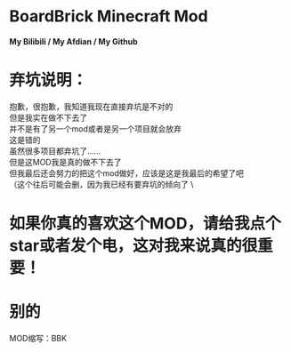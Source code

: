 BoardBrick Minecraft Mod
========================

#### <a harf="https://space.bilibili.com/626855532">My Bilibili</a> / <a harf="https://afdian.net/@IMFZZZZZZZZZZZZZZZZ">My Afdian</a> / <a harf="https://github.com/fzzkill">My Github</a>

# 弃坑说明：

抱歉，很抱歉，我知道我现在直接弃坑是不对的 \
但是我实在做不下去了 \
并不是有了另一个mod或者是另一个项目就会放弃 \
这是错的 \
虽然很多项目都弃坑了...... \
但是这MOD我是真的做不下去了 \
但我最后还会努力的把这个mod做好，应该是这是我最后的希望了吧 \
（这个往后可能会删，因为我已经有要弃坑的倾向了 \

# 如果你真的喜欢这个MOD，请给我点个star或者发个电，这对我来说真的很重要！

# 别的

MOD缩写：BBK
